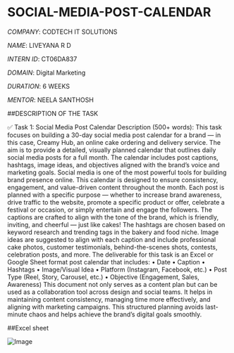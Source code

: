 # SOCIAL-MEDIA-POST-CALENDAR

*COMPANY*: CODTECH IT SOLUTIONS

*NAME*: LIVEYANA R D

*INTERN ID*: CT06DA837

*DOMAIN*: Digital Marketing

*DURATION*: 6 WEEKS

*MENTOR*: NEELA SANTHOSH

##DESCRIPTION OF THE TASK

✅ Task 1: Social Media Post Calendar
Description (500+ words):
This task focuses on building a 30-day social media post calendar for a brand — in this case, Creamy Hub, an online cake ordering and delivery service. The aim is to provide a detailed, visually planned calendar that outlines daily social media posts for a full month. The calendar includes post captions, hashtags, image ideas, and objectives aligned with the brand’s voice and marketing goals.
Social media is one of the most powerful tools for building brand presence online. This calendar is designed to ensure consistency, engagement, and value-driven content throughout the month. Each post is planned with a specific purpose — whether to increase brand awareness, drive traffic to the website, promote a specific product or offer, celebrate a festival or occasion, or simply entertain and engage the followers.
The captions are crafted to align with the tone of the brand, which is friendly, inviting, and cheerful — just like cakes! The hashtags are chosen based on keyword research and trending tags in the bakery and food niche. Image ideas are suggested to align with each caption and include professional cake photos, customer testimonials, behind-the-scenes shots, contests, celebration posts, and more.
The deliverable for this task is an Excel or Google Sheet format post calendar that includes:
•	Date
•	Caption
•	Hashtags
•	Image/Visual Idea
•	Platform (Instagram, Facebook, etc.)
•	Post Type (Reel, Story, Carousel, etc.)
•	Objective (Engagement, Sales, Awareness)
This document not only serves as a content plan but can be used as a collaboration tool across design and social teams. It helps in maintaining content consistency, managing time more effectively, and aligning with marketing campaigns. This structured planning avoids last-minute chaos and helps achieve the brand’s digital goals smoothly.

##Excel sheet

![Image](https://github.com/user-attachments/assets/f465eb86-9a05-4113-ac5b-f2c770fb0ec2)
